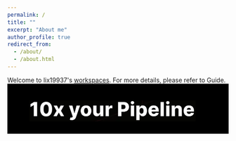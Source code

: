 ```yaml
---
permalink: /
title: ""
excerpt: "About me"
author_profile: true
redirect_from: 
  - /about/
  - /about.html
---
```


Welcome to lix19937's [workspaces](https://lix-it.com/). For more details, please refer to Guide.      
![10x your pipeline](../images/10x.png)  
     

[comment]: <> (This is a comment, it will not be included)
[comment]: <> (in  the output file unless you use it in)
[comment]: <> (a reference style link.)
[//]: <> (This is also a comment.)
[//]: # (This may be the most platform independent comment)
[//]: <> (I received my B.S in EE from Hubei Engineering University and receive my M in EECS from Shanghai Maritime University. )   

